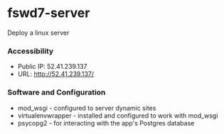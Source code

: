 # fswd7-server
Deploy a linux server

### Accessibility
* Public IP: 52.41.239.137
* URL: http://52.41.239.137/

### Software and Configuration
* mod_wsgi - configured to server dynamic sites
* virtualenvwrapper - installed and configured to work with mod_wsgi
* psycopg2 - for interacting with the app's Postgres database 
